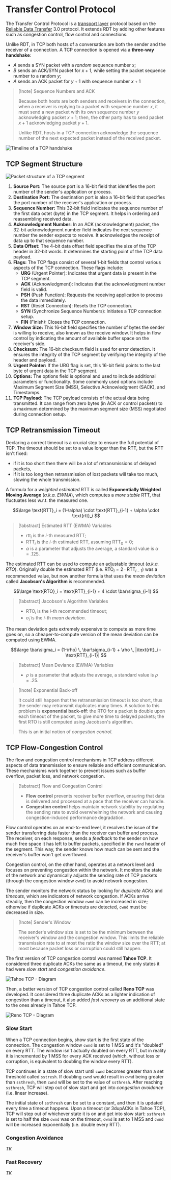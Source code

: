 # Transfer Control Protocol

The Transfer Control Protocol is a [transport layer](/Systems%20and%20Networking/Unit%202/Internet/Transport%20Layer.md) protocol based on the [Reliable Data Transfer](/Systems%20and%20Networking/Unit%202/Protocols/RDT.md) 3.0 protocol. It extends RDT by adding other features such as congestion control, flow control and connections.

Unlike RDT, in TCP both hosts of a conversation are both the sender and the receiver of a connection. A TCP connection is opened via a **three-way handshake**:
- $A$ sends a SYN packet with a *random* sequence number $x$;
- $B$ sends an ACK/SYN packet for $x+1$, while setting the packet sequence number to a random $y$;
- $A$ sends an ACK packet for $y+1$ with sequence number $x+1$

> [!note] Sequence Numbers and ACK
> 
> Because both hosts are both senders and receivers in the connection, when a receiver is replying to a packet with sequence number $x$, it must send a new packet with its own sequence number $y$ acknowledging packet $x+1$; then, the other party has to send packet $x+1$ acknowledging packet $y+1$.
> 
> Unlike RDT, hosts in a TCP connection acknowledge the sequence number of the next expected packet instead of the received packet.

![Timeline of a TCP handshake](/assets/tcp_handshake.png)


## TCP Segment Structure

![Packet structure of a TCP segment](/assets/tcp_segment.png)

1.  **Source Port:** The source port is a 16-bit field that identifies the port number of the sender's application or process.
2.  **Destination Port:** The destination port is also a 16-bit field that specifies the port number of the receiver's application or process.
3.  **Sequence Number:** This 32-bit field indicates the sequence number of the first data octet (byte) in the TCP segment. It helps in ordering and reassembling received data.
4.  **Acknowledgment Number:** In an ACK (acknowledgment) packet, the 32-bit acknowledgment number field indicates the next sequence number the sender expects to receive. It acknowledges the receipt of data up to that sequence number.
5.  **Data Offset:** The 4-bit data offset field specifies the size of the TCP header in 32-bit words. It determines the starting point of the TCP data payload.
6.  **Flags:** The TCP flags consist of several 1-bit fields that control various aspects of the TCP connection. These flags include:
	-   **URG** (Urgent Pointer): Indicates that urgent data is present in the TCP segment.
	-   **ACK** (Acknowledgment): Indicates that the acknowledgment number field is valid.
	-   **PSH** (Push Function): Requests the receiving application to process the data immediately.
	-   **RST** (Reset Connection): Resets the TCP connection.
	-   **SYN** (Synchronize Sequence Numbers): Initiates a TCP connection setup.
	-   **FIN** (Finish): Closes the TCP connection.
7.  **Window Size:** This 16-bit field specifies the number of bytes the sender is willing to receive, also known as the receive window. It helps in flow control by indicating the amount of available buffer space on the receiver's side.
8.  **Checksum:** The 16-bit checksum field is used for error detection. It ensures the integrity of the TCP segment by verifying the integrity of the header and payload.
9.  **Urgent Pointer:** If the URG flag is set, this 16-bit field points to the last byte of urgent data in the TCP segment.
10.  **Options:** The options field is optional and used to include additional parameters or functionality. Some commonly used options include Maximum Segment Size (MSS), Selective Acknowledgment (SACK), and Timestamps.
11.  **TCP Payload:** The TCP payload consists of the actual data being transmitted. It can range from zero bytes (in ACK or control packets) to a maximum determined by the maximum segment size (MSS) negotiated during connection setup.

## TCP Retransmission Timeout

Declaring a correct timeout is a crucial step to ensure the full potential of TCP. The timeout should be set to a value longer than the RTT, but the RTT isn't fixed:
- if it is too short then there will be a lot of retransmissions of delayed packets,
- if it is too long then retransmission of lost packets will take too much, slowing the whole transmission.

A formula for a *weighted estimated* RTT is called **Exponentially Weighted Moving Average** (*a.k.a. EWMA*), which computes a *more stable* RTT, that fluctuates less w.r.t. the measured one. 

$$\large
	\text{RTT}_i = (1-\alpha) \cdot \text{RTT}_{i-1} + \alpha \cdot \text{rtt}_i
$$

> [!abstract] Estimated RTT (EWMA) Variables
> 
> - $\text{rtt}_i$ is the $i$-th measured RTT;
> - $\text{RTT}_i$ is the $i$-th estimated RTT, assuming $\text{RTT}_0 = 0$;
> - $\alpha$ is a parameter that adjusts the average, a standard value is $\alpha = .125$.

The estimated RTT can be used to compute an adjustable timeout (*a.k.a. RTO*). Originally double the estimated RTT (i.e. $\text{RTO}_i = 2 \cdot \text{RTT}_{i-1}$) was a recommended value, but now another formula that uses the *mean deviation* called **Jacobson's Algorithm** is recommended.

$$\large
	\text{RTO}_i = \text{RTT}_{i-1} + 4 \cdot \bar\sigma_{i-1}
$$

> [!abstract] Jacobson's Algorithm Variables
> 
> - $\text{RTO}_i$ is the $i$-th recommended timeout;
> - $\bar\sigma_i$ is the $i$-th *mean deviation*.

The mean deviation gets extremely expensive to compute as more time goes on, so a cheaper-to-compute version of the mean deviation can be computed using EWMA.

$$\large
	\bar\sigma_i =
		(1-\rho) \, \bar\sigma_{i-1}
		+ \rho \, |\text{rtt}_i - \text{RTT}_{i-1}|
$$

> [!abstract] Mean Deviance (EWMA) Variables
> 
> - $\rho$ is a parameter that adjusts the average, a standard value is $\rho = .25$.

> [!note] Exponential Back-off
> 
> It could still happen that the retransmission timeout is too short, thus the sender may retransmit duplicates many times. A solution to this problem is **exponential back-off**: the RTO for a packet is double upon each timeout of the packet, to give more time to delayed packets; the first RTO is still computed using Jacobson's algorithm.
> 
> This is an initial notion of *congestion control*.

## TCP Flow-Congestion Control

The flow and congestion control mechanisms in TCP address different aspects of data transmission to ensure reliable and efficient communication. These mechanisms work together to prevent issues such as buffer overflow, packet loss, and network congestion.

> [!abstract] Flow and Congestion Control
> 
> - **Flow control** prevents receiver buffer overflow, ensuring that data is delivered and processed at a pace that the receiver can handle.
> - **Congestion control** helps maintain network stability by regulating the sending rate to avoid overwhelming the network and causing congestion-induced performance degradation.


Flow control operates on an end-to-end level, it resolves the issue of the sender transferring data faster than the receiver can buffer and process. The receiver, on each response, sends a *feedback* to the sender on how much free space it has left to buffer packets, specified in the `rwnd` header of the segment. This way, the sender knows how much can be sent and the receiver's buffer won't get overflowed.

Congestion control, on the other hand, operates at a network level and focuses on preventing congestion within the network. It monitors the state of the network and dynamically adjusts the sending rate of TCP packets (through the congestion window `cwnd`) to avoid network congestion.

The sender monitors the network status by looking for *duplicate ACKs* and *timeouts*, which are indicators of network congestion. If ACKs arrive steadily, then the congestion window `cwnd` can be increased in size; otherwise if duplicate ACKs or timeouts are detected, `cwnd` must be decreased in size.

> [!note] Sender's Window
> 
> The sender's window size is set to be the minimum between the receiver's window and the congestion window. This limits the reliable transmission rate to at most the ratio the window size over the RTT; at most because packet loss or corruption could still happen.

The first version of TCP congestion control was named **Tahoe TCP**. It considered three duplicate ACKs the same as a timeout, the only states it had were *slow start* and *congestion avoidance*.

![Tahoe TCP - Diagram](/assets/tcp_tahoe.png)

Then, a better version of TCP congestion control called **Reno TCP** was developed. It considered three duplicate ACKs as a lighter indication of congestion than a timeout, it also added *fast recovery* as an additional state to the ones already in Tahoe TCP. 

![Reno TCP - Diagram](/assets/tcp_reno.png)

### Slow Start

When a TCP connection begins, show start is the first state of the connection. The congestion window `cwnd` is set to 1 MSS and it's "doubled" on every RTT. The window isn't actually doubled on every RTT, but in reality it is incremented by 1 MSS for every ACK received (which, without loss or corruption, is equivalent to doubling the window every RTT).

TCP continues in a state of slow start until `cwnd` becomes greater than a set threshold called `sstresh`. If doubling `cwnd` would result in `cwnd` being greater than `ssthresh`, then `cwnd` will be set to the value of `ssthresh`. After reaching `ssthresh`, TCP will step out of slow start and get into *congestion avoidance* (i.e. linear increase).

The initial state of `ssthresh` can be set to a constant, and then it is updated every time a timeout happens. Upon a timeout (or 3dupACKs in Tahoe TCP), TCP will step out of whichever state it is on and get into slow start: `ssthresh` is set to half the size `cwnd` was on the timeout, `cwnd` is set to 1 MSS and `cwnd` will be increased exponentially (i.e. double every RTT).

### Congestion Avoidance

*TK*

### Fast Recovery

*TK*